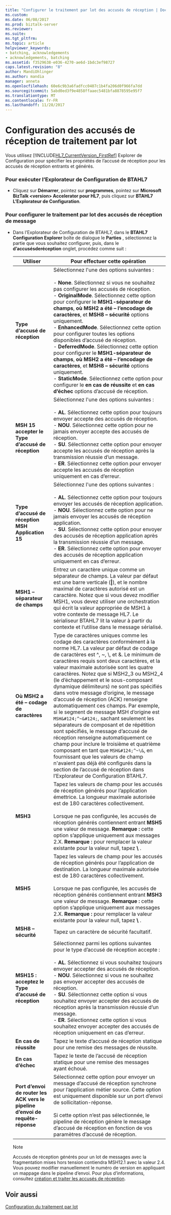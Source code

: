 ```yaml
---
title: "Configurer le traitement par lot des accusés de réception | Documents Microsoft"
ms.custom: 
ms.date: 06/08/2017
ms.prod: biztalk-server
ms.reviewer: 
ms.suite: 
ms.tgt_pltfrm: 
ms.topic: article
helpviewer_keywords:
- batching, acknowledgements
- acknowledgements, batching
ms.assetid: f3529638-e036-4270-ae6d-1bdc3ef98727
caps.latest.revision: "8"
author: MandiOhlinger
ms.author: mandia
manager: anneta
ms.openlocfilehash: 60e6c9b3a6fadfcc0407c1b4fa206d0f966fa7dd
ms.sourcegitcommit: 5abd0ed3f9e4858ffaaec5481bfa8878595e95f7
ms.translationtype: MT
ms.contentlocale: fr-FR
ms.lasthandoff: 11/28/2017
---
```

# <a name="configuring-batching-acknowledgments"></a>Configuration des accusés de réception de traitement par lot
Vous utilisez [!INCLUDE[HL7_CurrentVersion_FirstRef](../../includes/hl7-currentversion-firstref-md.md)] Explorer de Configuration pour spécifier les propriétés de l’accusé de réception pour les accusés de réception entrants et générés.  
  
### <a name="to-run-btahl7-configuration-explorer"></a>Pour exécuter l’Explorateur de Configuration de BTAHL7  
  
-   Cliquez sur **Démarrer**, pointez sur **programmes**, pointez sur **Microsoft BizTalk \<version\> Accelerator pour HL7**, puis cliquez sur  **BTAHL7 L’Explorateur de Configuration**.  
  
### <a name="to-configure-message-batching-acknowledgments"></a>Pour configurer le traitement par lot des accusés de réception de message  
  
-   Dans l’Explorateur de Configuration de BTAHL7, dans le **BTAHL7 Configuration Explorer** boîte de dialogue le **Parties** , sélectionnez la partie que vous souhaitez configurer, puis, dans le **d’accusésderéception** onglet, procédez comme suit :  
  
    |Utiliser|Pour effectuer cette opération|  
    |--------------|----------------|  
    |**Type d’accusé de réception**|Sélectionnez l'une des options suivantes :<br /><br /> -   **None**. Sélectionnez si vous ne souhaitez pas configurer les accusés de réception.<br />-   **OriginalMode**. Sélectionnez cette option pour configurer le **MSH1-séparateur de champs**, **où MSH2 a été – l’encodage de caractères**, et **MSH8 – sécurité** options uniquement.<br />-   **EnhancedMode**. Sélectionnez cette option pour configurer toutes les options disponibles d’accusé de réception.<br />-   **DeferredMode**. Sélectionnez cette option pour configurer le **MSH1-séparateur de champs**, **où MSH2 a été – l’encodage de caractères**, et **MSH8 – sécurité** options uniquement.<br />-   **StaticMode**. Sélectionnez cette option pour configurer le **en cas de réussite** et **en cas d’échec** options d’accusé de réception.|  
    |**MSH 15 accepter le Type d’accusé de réception**|Sélectionnez l'une des options suivantes :<br /><br /> -   **AL**. Sélectionnez cette option pour toujours envoyer accepte des accusés de réception.<br />-   **NOU**. Sélectionnez cette option pour ne jamais envoyer accepte des accusés de réception.<br />-   **SU**. Sélectionnez cette option pour envoyer accepte les accusés de réception après la transmission réussie d’un message.<br />-   **ER**. Sélectionnez cette option pour envoyer accepte les accusés de réception uniquement en cas d’erreur.|  
    |**Type d’accusé de réception MSH Application 15**|Sélectionnez l'une des options suivantes :<br /><br /> -   **AL**. Sélectionnez cette option pour toujours envoyer les accusés de réception application.<br />-   **NOU**. Sélectionnez cette option pour ne jamais envoyer les accusés de réception application.<br />-   **SU**. Sélectionnez cette option pour envoyer des accusés de réception application après la transmission réussie d’un message.<br />-   **ER**. Sélectionnez cette option pour envoyer des accusés de réception application uniquement en cas d’erreur.|  
    |**MSH1 – séparateur de champs**|Entrez un caractère unique comme un séparateur de champs. La valeur par défaut est une barre verticale (**&#124;**), et le nombre maximal de caractères autorisé est un caractère. Notez que si vous devez modifier MSH1, vous devez utiliser une orchestration qui écrit la valeur appropriée de MSH1 à votre contexte de message HL7. Le sérialiseur BTAHL7 lit la valeur à partir du contexte et l’utilise dans le message sérialisé.|  
    |**Où MSH2 a été – codage de caractères**|Type de caractères uniques comme les codage des caractères conformément à la norme HL7. La valeur par défaut de codage de caractères est ^, ~, \\, et &. Le minimum de caractères requis sont deux caractères, et la valeur maximale autorisée sont les quatre caractères. Notez que si MSH2_3 ou MSH2_4 (le d’échappement et le sous-composant dynamique délimiteurs) ne sont pas spécifiés dans votre message d’origine, le message d’accusé de réception (ACK) renseigne automatiquement ces champs. Par exemple, si le segment de message MSH d’origine est `MSH&#124;^~&#124;`, sachant seulement les séparateurs de composant et de répétition sont spécifiés, le message d’accusé de réception renseigne automatiquement ce champ pour inclure le troisième et quatrième composant en tant que `MSH&#124;^~\&`, en fournissant que les valeurs de champ n'avaient pas déjà été configurés dans la section de l’accusé de réception dans l’Explorateur de Configuration BTAHL7.|  
    |**MSH3**|Tapez les valeurs de champ pour les accusés de réception générés pour l’application émettrice. La longueur maximale autorisée est de 180 caractères collectivement.<br /><br /> Lorsque ne pas configurée, les accusés de réception générés contiennent entrant **MSH5** une valeur de message. **Remarque :** cette option s’applique uniquement aux messages 2.X. **Remarque :** pour remplacer la valeur existante pour la valeur null, tapez  **\\** .|  
    |**MSH5**|Tapez les valeurs de champ pour les accusés de réception générés pour l’application de destination. La longueur maximale autorisée est de 180 caractères collectivement.<br /><br /> Lorsque ne pas configurée, les accusés de réception générés contiennent entrant **MSH3** une valeur de message. **Remarque :** cette option s’applique uniquement aux messages 2.X. **Remarque :** pour remplacer la valeur existante pour la valeur null, tapez  **\\** .|  
    |**MSH8 – sécurité**|Tapez un caractère de sécurité facultatif.|  
    |**MSH15 : acceptez le Type d’accusé de réception**|Sélectionnez parmi les options suivantes pour le type d’accusé de réception accepte :<br /><br /> -   **AL**. Sélectionnez si vous souhaitez toujours envoyer accepter des accusés de réception.<br />-   **NOU**. Sélectionnez si vous ne souhaitez pas envoyer accepter des accusés de réception.<br />-   **SU**. Sélectionnez cette option si vous souhaitez envoyer accepter des accusés de réception après la transmission réussie d’un message.<br />-   **ER**. Sélectionnez cette option si vous souhaitez envoyer accepter des accusés de réception uniquement en cas d’erreur.|  
    |**En cas de réussite**|Tapez le texte d’accusé de réception statique pour une remise des messages de réussite.|  
    |**En cas d’échec**|Tapez le texte de l’accusé de réception statique pour une remise des messages ayant échoué.|  
    |**Port d’envoi de router les ACK vers le pipeline d’envoi de requête-réponse**|Sélectionnez cette option pour envoyer un message d’accusé de réception synchrone pour l’application métier source. Cette option est uniquement disponible sur un port d’envoi de sollicitation-réponse.<br /><br /> Si cette option n’est pas sélectionnée, le pipeline de réception génère le message d’accusé de réception en fonction de vos paramètres d’accusé de réception.|  
  
    > [!NOTE]
    >  Accusés de réception générés pour un lot de messages avec la fragmentation mises hors tension contiendra MSH12.1 avec la valeur 2.4. Vous pouvez modifier manuellement le numéro de version en appliquant un mappage dans le pipeline d’envoi. Pour plus d’informations, consultez [création et traiter les accusés de réception](../../adapters-and-accelerators/accelerator-hl7/creating-and-processing-acknowledgments.md).  
  
## <a name="see-also"></a>Voir aussi  
 [Configuration du traitement par lot](../../adapters-and-accelerators/accelerator-hl7/configuring-batching.md)